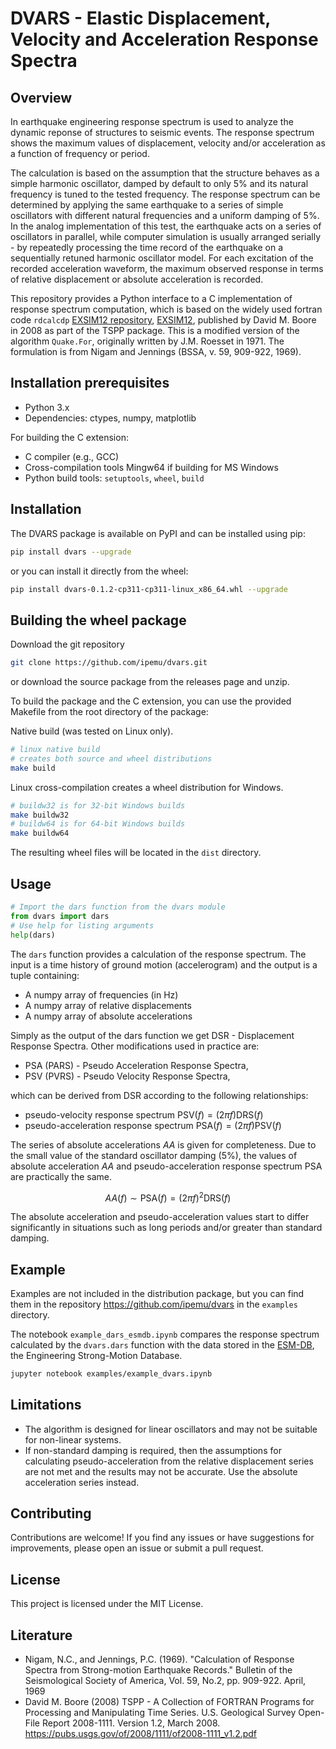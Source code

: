 
# DVARS - Elastic Displacement, Velocity and Acceleration Response Spectra


## Overview
In earthquake engineering response spectrum is used to analyze the dynamic reponse of structures to seismic events.
The response spectrum shows the maximum values of displacement, velocity and/or acceleration
as a function of frequency or period.

The calculation is based on the assumption that the structure behaves as a simple harmonic oscillator,
damped by default to only 5% and its natural frequency is tuned to the tested frequency.
The response spectrum can be determined by applying the same earthquake to a series
of simple oscillators with different natural frequencies and a uniform damping of 5%.
In the analog implementation of this test, the earthquake acts on a series of oscillators in parallel, 
while computer simulation is usually arranged serially - by repeatedly processing
the time record of the earthquake on a sequentially retuned harmonic oscillator model.
For each excitation of the recorded acceleration waveform, the maximum observed response
in terms of relative displacement or absolute acceleration is recorded.

This repository provides a Python interface to a C implementation of response spectrum computation,
which is based on the widely used fortran code ``rdcalcdp``
[EXSIM12 repository](https://github.com/GFZ-Centre-for-Early-Warning/exsim),
[EXSIM12](https://www.seismotoolbox.ca/EXSIM12/EXSIM12.for),
published by David M. Boore in 2008 as part of the TSPP package.
This is a modified version of the algorithm ``Quake.For``, originally written by J.M. Roesset in 1971.
The formulation is from Nigam and Jennings (BSSA, v. 59, 909-922, 1969).

## Installation prerequisites
- Python 3.x
- Dependencies: ctypes, numpy, matplotlib

For building the C extension:
- C compiler (e.g., GCC)
- Cross-compilation tools Mingw64 if building for MS Windows
- Python build tools: `setuptools`, `wheel`, `build`

## Installation

The DVARS package is available on PyPI and can be installed using pip:
```bash
pip install dvars --upgrade
```

or you can install it directly from the wheel:
```bash
pip install dvars-0.1.2-cp311-cp311-linux_x86_64.whl --upgrade
```

## Building the wheel package

Download the git repository
```bash
git clone https://github.com/ipemu/dvars.git
```
or download the source package from the releases page and unzip.

To build the package and the C extension, you can use the provided Makefile
from the root directory of the package:

Native build  (was tested on Linux only).
```bash
# linux native build
# creates both source and wheel distributions
make build
```
Linux cross-compilation creates a wheel distribution for Windows.
```bash
# buildw32 is for 32-bit Windows builds
make buildw32
# buildw64 is for 64-bit Windows builds
make buildw64
```
The resulting wheel files will be located in the ``dist`` directory.

## Usage
```python
# Import the dars function from the dvars module
from dvars import dars
# Use help for listing arguments
help(dars)
```
The ``dars`` function provides a calculation of the response spectrum.
The input is a time history of ground motion (accelerogram)
and the output is a tuple containing:
- A numpy array of frequencies (in Hz)
- A numpy array of relative displacements
- A numpy array of absolute accelerations

Simply as the output of the dars function we get DSR - Displacement Response Spectra.
Other modifications used in practice are:
- PSA (PARS) - Pseudo Acceleration Response Spectra,
- PSV (PVRS) - Pseudo Velocity Response Spectra,

which can be derived from DSR according to the following relationships:
- pseudo-velocity response spectrum $\mathsf{PSV}(f) = (2 \pi f) \mathsf{DRS}(f)$
- pseudo-acceleration response spectrum $\mathsf{PSA}(f) = (2 \pi f) \mathsf{PSV}(f)$

The series of absolute accelerations $AA$ is given for completeness.
Due to the small value of the standard oscillator damping (5%), the values
of absolute acceleration $AA$ and pseudo-acceleration response spectrum $\mathsf{PSA}$ are practically the same.

$$AA(f) \sim \mathsf{PSA}(f) = (2 \pi f)^2 \mathsf{DRS}(f)$$

The absolute acceleration and pseudo-acceleration values start to differ significantly in situations such as long periods and/or greater than standard damping.

## Example
Examples are not included in the distribution package,
but you can find them in the repository https://github.com/ipemu/dvars in the `examples` directory.

The notebook ``example_dars_esmdb.ipynb`` compares the response spectrum calculated by the `dvars.dars` function
with the data stored in the [ESM-DB](https://esm-db.eu), the Engineering Strong-Motion Database. 
```bash
jupyter notebook examples/example_dvars.ipynb
```

## Limitations
- The algorithm is designed for linear oscillators and may not be suitable for non-linear systems.
- If non-standard damping is required, then the assumptions for calculating pseudo-acceleration
  from the relative displacement series are not met and the results may not be accurate.
  Use the absolute acceleration series instead.

## Contributing
Contributions are welcome! If you find any issues or have suggestions for improvements,
please open an issue or submit a pull request.

## License
This project is licensed under the MIT License. 

## Literature
- Nigam, N.C., and Jennings, P.C. (1969). "Calculation of Response Spectra from Strong-motion Earthquake Records." Bulletin of the Seismological Society of America, Vol. 59, No.2, pp. 909-922. April, 1969
- David M. Boore (2008) TSPP - A Collection of FORTRAN Programs for Processing and Manipulating Time Series. U.S. Geological Survey Open-File Report 2008-1111. Version 1.2, March 2008. https://pubs.usgs.gov/of/2008/1111/of2008-1111_v1.2.pdf
